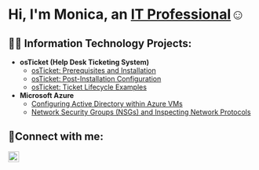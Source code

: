 <h1>Hi, I'm Monica, an <a href="https://linkedin.com/in/monicaelias219">IT Professional</a>☺</h1>

<h2>👨‍💻 Information Technology Projects:</h2>

- <b>osTicket (Help Desk Ticketing System)</b>
  - [osTicket: Prerequisites and Installation](https://github.com/monicaelias219/osticket-prereqs)
  - [osTicket: Post-Installation Configuration](https://github.com/monicaelias219/post-install-config)
  - [osTicket: Ticket Lifecycle Examples](https://github.com/monicaelias219/ticket-lifecycle)
- <b>Microsoft Azure</b>
  - [Configuring Active Directory within Azure VMs](https://github.com/monicaelias219/configure-ad)
  - [Network Security Groups (NSGs) and Inspecting Network Protocols](https://github.com/monicaelias219/azure-network-protocols)

<h2>🤳Connect with me:</h2>

[<img align="left" alt="monicaelias219 | LinkedIn" width="22px" src="https://cdn.jsdelivr.net/npm/simple-icons@v3/icons/linkedin.svg" />][linkedin]


[linkedin]: https://linkedin.com/in/monicaelias219


